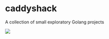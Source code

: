 # caddyshack

A collection of small exploratory Golang projects

<img src="http://45.media.tumblr.com/17e8c5ab1f6952156283d3d70daa9a08/tumblr_ni8i0wnQrN1sajg7no1_500.gif">

